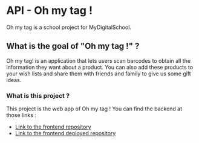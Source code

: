 # API - Oh my tag !
Oh my tag is a school project for MyDigitalSchool.

## What is the goal of "Oh my tag !" ?
Oh my tag! is an application that lets users scan barcodes to obtain all the information they want about a product. You can also add these products to your wish lists and share them with friends and family to give us some gift ideas.

### What is this project ?
This project is the web app of Oh my tag ! You can find the backend at those links : 
- [Link to the frontend repository](https://github.com/BastienU/webApp_MDP.git)
- [Link to the frontend deployed repository](https://github.com/BastienU/webApp_MDP_deployed.git)